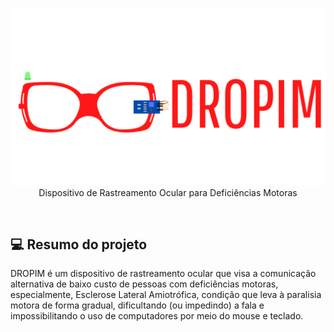 <p align="center">
  <img src="./etc/DROPIM.png" /><br/>
  Dispositivo de Rastreamento Ocular para Deficiências Motoras
</p>

<br/>

## :computer: Resumo do projeto

DROPIM é um dispositivo de rastreamento ocular que visa a comunicação alternativa de baixo custo de pessoas com deficiências motoras, especialmente, Esclerose Lateral Amiotrófica, condição que leva à paralisia motora de forma gradual, dificultando (ou impedindo) a fala e impossibilitando o uso de computadores por meio do mouse e teclado. 

